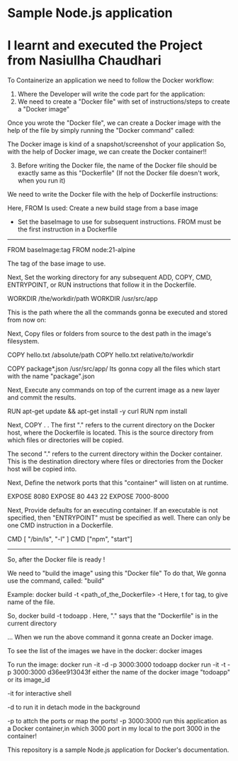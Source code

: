 # Sample Node.js application
# I learnt and executed the Project from Nasiullha Chaudhari
To Containerize an application we need to follow the Docker workflow:
1. Where the Developer will write the code part for the application:
2. We need to create a "Docker file" with set of instructions/steps to create a "Docker image"

Once you wrote the "Docker file", we can create a Docker image with the help of the file by simply running the "Docker command"
called: 

The Docker image is kind of a snapshot/screenshot of your application
So, with the help of Docker image, we can create the Docker container!!


3. Before writing the Docker file, the name of the Docker file should be exactly same as this "Dockerfile"
(If not the Docker file doesn't work, when you run it)



We need to write the Docker file with the help of Dockerfile instructions:

Here, FROM 
Is used: Create a new build stage from a base image
- Set the baseImage to use for subsequent instructions. FROM must be the first instruction in a Dockerfile



---
FROM baseImage:tag
FROM node:21-alpine

The tag of the base image to use.

Next,
Set the working directory for any subsequent ADD, COPY, CMD, ENTRYPOINT, or 
RUN instructions that follow it in the Dockerfile.


WORKDIR /the/workdir/path
WORKDIR /usr/src/app

This is the path where the all the commands gonna be executed and stored from now on:



Next,
Copy files or folders from source to the dest path in the image's filesystem.

COPY hello.txt /absolute/path
COPY hello.txt relative/to/workdir

COPY package*.json /usr/src/app/
Its gonna copy all the files which start with the name "package".json



Next,
Execute any commands on top of the current image as a new layer and commit the results.

RUN apt-get update && apt-get install -y curl
RUN npm install



Next,
COPY . .
The first "." refers to the current directory on the Docker host, where the Dockerfile is located. 
This is the source directory from which files or directories will be copied.

The second "." refers to the current directory within the Docker container. 
This is the destination directory where files or directories from the Docker host will be copied into.




Next,
Define the network ports that this "container" will listen on at runtime.

EXPOSE 8080
EXPOSE 80 443 22
EXPOSE 7000-8000





Next,
Provide defaults for an executing container. If an executable is not specified, 
then "ENTRYPOINT" must be specified as well. There can only be one CMD instruction in a Dockerfile.


CMD [ "/bin/ls", "-l" ]
CMD ["npm", "start"]



--------
So, after the Docker file is ready !

We need to "build the image" using this "Docker file"
To do that, 
We gonna use the command, called: "build"


Example:
docker build -t <name> <path_of_the_Dockerfile>
-t 
Here, t for tag, to give name of the file.

So, 
docker build -t todoapp .
Here, "." says that the "Dockerfile" is in the current directory

... When we run the above command it gonna create an Docker image.



To see the list of the images we have in the docker:
docker images



To run the image:
docker run -it -d -p 3000:3000 todoapp
docker run -it -t -p 3000:3000 d36ee913043f
either the name of the docker image "todoapp" or its image_id

-it 
for interactive shell

-d 
to run it in detach mode in the background


-p
to attch the ports or map the ports!
-p 3000:3000
run this application as a Docker container,in  which 3000 port in my local to the port 3000 in the container!

This repository is a sample Node.js application for Docker's documentation.
